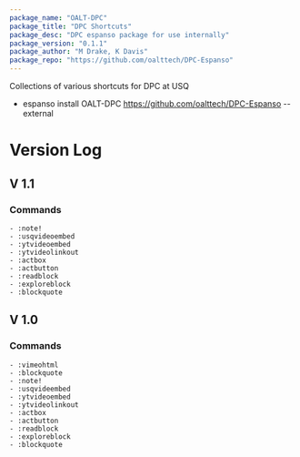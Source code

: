 ```yaml
---
package_name: "OALT-DPC"
package_title: "DPC Shortcuts"
package_desc: "DPC espanso package for use internally"
package_version: "0.1.1"
package_author: "M Drake, K Davis"
package_repo: "https://github.com/oalttech/DPC-Espanso"
---
```

Collections of various shortcuts for DPC at USQ

- espanso install OALT-DPC https://github.com/oalttech/DPC-Espanso --external

# Version Log
## V 1.1
### Commands
	- :note!
	- :usqvideoembed
	- :ytvideoembed
	- :ytvideolinkout
	- :actbox
	- :actbutton
	- :readblock
	- :exploreblock
	- :blockquote
## V 1.0
### Commands
	- :vimeohtml
	- :blockquote
	- :note!
	- :usqvideembed
	- :ytvideoembed
	- :ytvideolinkout
	- :actbox
	- :actbutton
	- :readblock
	- :exploreblock
	- :blockquote
